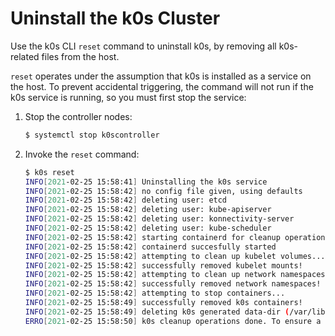 # Uninstall the k0s Cluster

Use the k0s CLI `reset` command to uninstall k0s, by removing all k0s-related files from the host.

`reset` operates under the assumption that k0s is installed as a service on the host. To prevent accidental triggering, the command will not run if the k0s service is running, so you must first stop the service: 

1. Stop the controller nodes:

    ```sh
    $ systemctl stop k0scontroller
    ```

2. Invoke the `reset` command:
 
    ```sh
    $ k0s reset
    INFO[2021-02-25 15:58:41] Uninstalling the k0s service                 
    INFO[2021-02-25 15:58:42] no config file given, using defaults         
    INFO[2021-02-25 15:58:42] deleting user: etcd                          
    INFO[2021-02-25 15:58:42] deleting user: kube-apiserver                
    INFO[2021-02-25 15:58:42] deleting user: konnectivity-server           
    INFO[2021-02-25 15:58:42] deleting user: kube-scheduler                
    INFO[2021-02-25 15:58:42] starting containerd for cleanup operations... 
    INFO[2021-02-25 15:58:42] containerd succesfully started               
    INFO[2021-02-25 15:58:42] attempting to clean up kubelet volumes...    
    INFO[2021-02-25 15:58:42] successfully removed kubelet mounts!         
    INFO[2021-02-25 15:58:42] attempting to clean up network namespaces... 
    INFO[2021-02-25 15:58:42] successfully removed network namespaces!     
    INFO[2021-02-25 15:58:42] attempting to stop containers...             
    INFO[2021-02-25 15:58:49] successfully removed k0s containers!         
    INFO[2021-02-25 15:58:49] deleting k0s generated data-dir (/var/lib/k0s) and run-dir (/run/k0s) 
    ERRO[2021-02-25 15:58:50] k0s cleanup operations done. To ensure a full reset, a node reboot is recommended. 
    ```

